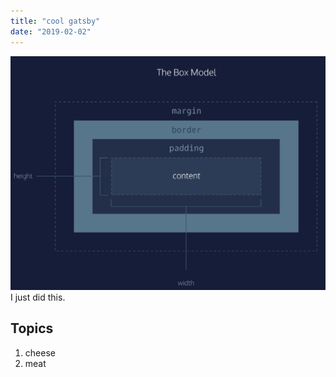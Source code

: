 ```yaml
---
title: "cool gatsby"
date: "2019-02-02"
---
```


![css box model](./css-box-model.png)
I just did this.

## Topics

1. cheese
2. meat
